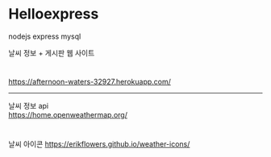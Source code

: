 # Helloexpress

nodejs express mysql

날씨 정보 + 게시판 웹 사이트  
#
https://afternoon-waters-32927.herokuapp.com/  


----------------------------------------------------------
날씨 정보 api   
https://home.openweathermap.org/  
#

날씨 아이콘
https://erikflowers.github.io/weather-icons/  
#  
